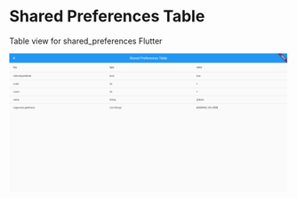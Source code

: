 # Shared Preferences Table
Table view for shared_preferences Flutter

<img src="https://raw.githubusercontent.com/ttpho/shared_preferences_table/main/screencapture-localhost-53720-2021-01-19-21_58_15.png" width=500 />
